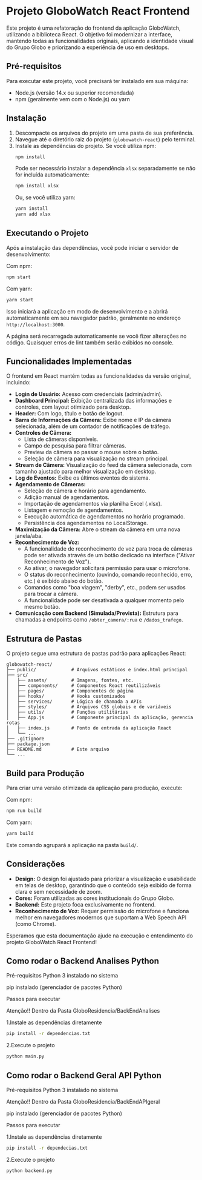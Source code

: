 # Projeto GloboWatch React Frontend

Este projeto é uma refatoração do frontend da aplicação GloboWatch, utilizando a biblioteca React. O objetivo foi modernizar a interface, mantendo todas as funcionalidades originais, aplicando a identidade visual do Grupo Globo e priorizando a experiência de uso em desktops.

## Pré-requisitos

Para executar este projeto, você precisará ter instalado em sua máquina:

-   Node.js (versão 14.x ou superior recomendada)
-   npm (geralmente vem com o Node.js) ou yarn

## Instalação

1.  Descompacte os arquivos do projeto em uma pasta de sua preferência.
2.  Navegue até o diretório raiz do projeto (`globowatch-react`) pelo terminal.
3.  Instale as dependências do projeto. Se você utiliza npm:
    ```bash
    npm install
    ```
    Pode ser necessário instalar a dependência `xlsx` separadamente se não for incluída automaticamente:
    ```bash
    npm install xlsx
    ```
    Ou, se você utiliza yarn:
    ```bash
    yarn install
    yarn add xlsx
    ```

## Executando o Projeto

Após a instalação das dependências, você pode iniciar o servidor de desenvolvimento:

Com npm:
```bash
npm start
```

Com yarn:
```bash
yarn start
```

Isso iniciará a aplicação em modo de desenvolvimento e a abrirá automaticamente em seu navegador padrão, geralmente no endereço `http://localhost:3000`.

A página será recarregada automaticamente se você fizer alterações no código.
Quaisquer erros de lint também serão exibidos no console.

## Funcionalidades Implementadas

O frontend em React mantém todas as funcionalidades da versão original, incluindo:

-   **Login de Usuário:** Acesso com credenciais (admin/admin).
-   **Dashboard Principal:** Exibição centralizada das informações e controles, com layout otimizado para desktop.
-   **Header:** Com logo, título e botão de logout.
-   **Barra de Informações da Câmera:** Exibe nome e IP da câmera selecionada, além de um contador de notificações de tráfego.
-   **Controles de Câmera:**
    -   Lista de câmeras disponíveis.
    -   Campo de pesquisa para filtrar câmeras.
    -   Preview da câmera ao passar o mouse sobre o botão.
    -   Seleção de câmera para visualização no stream principal.
-   **Stream de Câmera:** Visualização do feed da câmera selecionada, com tamanho ajustado para melhor visualização em desktop.
-   **Log de Eventos:** Exibe os últimos eventos do sistema.
-   **Agendamento de Câmeras:**
    -   Seleção de câmera e horário para agendamento.
    -   Adição manual de agendamentos.
    -   Importação de agendamentos via planilha Excel (.xlsx).
    -   Listagem e remoção de agendamentos.
    -   Execução automática de agendamentos no horário programado.
    -   Persistência dos agendamentos no LocalStorage.
-   **Maximização da Câmera:** Abre o stream da câmera em uma nova janela/aba.
-   **Reconhecimento de Voz:**
    -   A funcionalidade de reconhecimento de voz para troca de câmeras pode ser ativada através de um botão dedicado na interface ("Ativar Reconhecimento de Voz").
    -   Ao ativar, o navegador solicitará permissão para usar o microfone.
    -   O status do reconhecimento (ouvindo, comando reconhecido, erro, etc.) é exibido abaixo do botão.
    -   Comandos como "boa viagem", "derby", etc., podem ser usados para trocar a câmera.
    -   A funcionalidade pode ser desativada a qualquer momento pelo mesmo botão.
-   **Comunicação com Backend (Simulada/Prevista):** Estrutura para chamadas a endpoints como `/obter_camera/:rua` e `/dados_trafego`.

## Estrutura de Pastas

O projeto segue uma estrutura de pastas padrão para aplicações React:

```
globowatch-react/
├── public/             # Arquivos estáticos e index.html principal
├── src/
│   ├── assets/         # Imagens, fontes, etc.
│   ├── components/     # Componentes React reutilizáveis
│   ├── pages/          # Componentes de página
│   ├── hooks/          # Hooks customizados
│   ├── services/       # Lógica de chamada a APIs
│   ├── styles/         # Arquivos CSS globais e de variáveis
│   ├── utils/          # Funções utilitárias
│   ├── App.js          # Componente principal da aplicação, gerencia rotas
│   ├── index.js        # Ponto de entrada da aplicação React
│   └── ...
├── .gitignore
├── package.json
├── README.md           # Este arquivo
└── ...
```

## Build para Produção

Para criar uma versão otimizada da aplicação para produção, execute:

Com npm:
```bash
npm run build
```

Com yarn:
```bash
yarn build
```

Este comando agrupará a aplicação na pasta `build/`.

## Considerações

-   **Design:** O design foi ajustado para priorizar a visualização e usabilidade em telas de desktop, garantindo que o conteúdo seja exibido de forma clara e sem necessidade de zoom.
-   **Cores:** Foram utilizadas as cores institucionais do Grupo Globo.
-   **Backend:** Este projeto foca exclusivamente no frontend.
-   **Reconhecimento de Voz:** Requer permissão do microfone e funciona melhor em navegadores modernos que suportam a Web Speech API (como Chrome).

Esperamos que esta documentação ajude na execução e entendimento do projeto GloboWatch React Frontend!



## Como rodar o Backend Analises Python
Pré-requisitos
Python 3 instalado no sistema

pip instalado (gerenciador de pacotes Python)

Passos para executar

Atenção!!
Dentro da Pasta GloboResidencia/BackEndAnalises

1.Instale as dependências diretamente

```bash
pip install -r dependencias.txt
```
2.Execute o projeto
```bash
python main.py
```

## Como rodar o Backend Geral API Python
Pré-requisitos
Python 3 instalado no sistema

Atenção!!
Dentro da Pasta GloboResidencia/BackEndAPIgeral

pip instalado (gerenciador de pacotes Python)

Passos para executar

1.Instale as dependências diretamente
```bash
pip install -r dependecias.txt
```
2.Execute o projeto
```bash
python backend.py
```
